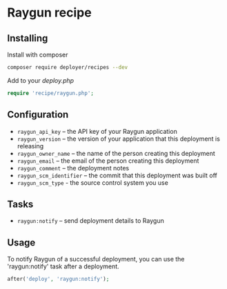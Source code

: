 # Raygun recipe

## Installing

Install with composer

```bash
composer require deployer/recipes --dev
```

Add to your _deploy.php_

```php
require 'recipe/raygun.php';
```

## Configuration

- `raygun_api_key` – the API key of your Raygun application
- `raygun_version` – the version of your application that this deployment is releasing
- `raygun_owner_name` – the name of the person creating this deployment
- `raygun_email` – the email of the person creating this deployment
- `raygun_comment` – the deployment notes
- `raygun_scm_identifier` – the commit that this deployment was built off
- `raygun_scm_type` - the source control system you use

## Tasks

- `raygun:notify` – send deployment details to Raygun

## Usage

To notify Raygun of a successful deployment, you can use the 'raygun:notify' task after a deployment.

```php
after('deploy', 'raygun:notify');
```
